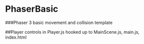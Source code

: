 # PhaserBasic
###Phaser 3 basic movement and collision template

##Player controls in Player.js hooked up to MainScene.js, main.js, index.html
